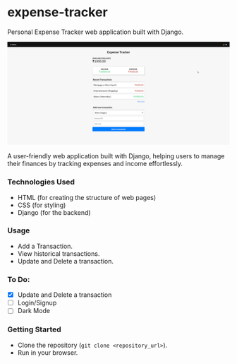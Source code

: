 # expense-tracker
Personal Expense Tracker web application built with Django.

![Expensetracker App Preview Image](images/expensetracker_preview.png)

A user-friendly web application built with Django, helping users to manage their finances by tracking expenses and income effortlessly.

### Technologies Used

- HTML (for creating the structure of web pages)
- CSS (for styling) <!-- - JavaScript (for adding functionality) -->
- Django (for the backend)

### Usage

- Add a Transaction.
- View historical transactions.
- Update and Delete a transaction.

### To Do:

- [x] Update and Delete a transaction
- [ ] Login/Signup
- [ ] Dark Mode

### Getting Started

- Clone the repository (`git clone <repository_url>`).
- Run in your browser.
